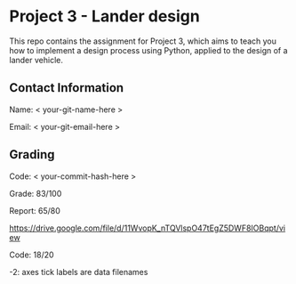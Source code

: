 # Project 3 - Lander design

This repo contains the assignment for Project 3, which aims to teach you how to implement a design process using Python, applied to the design of a lander vehicle.

## Contact Information

Name: < your-git-name-here >

Email: < your-git-email-here >

## Grading

Code: < your-commit-hash-here >

Grade: 83/100

Report: 65/80

https://drive.google.com/file/d/11WvopK_nTQVlspO47tEgZ5DWF8IOBqpt/view

Code: 18/20

-2: axes tick labels are data filenames
